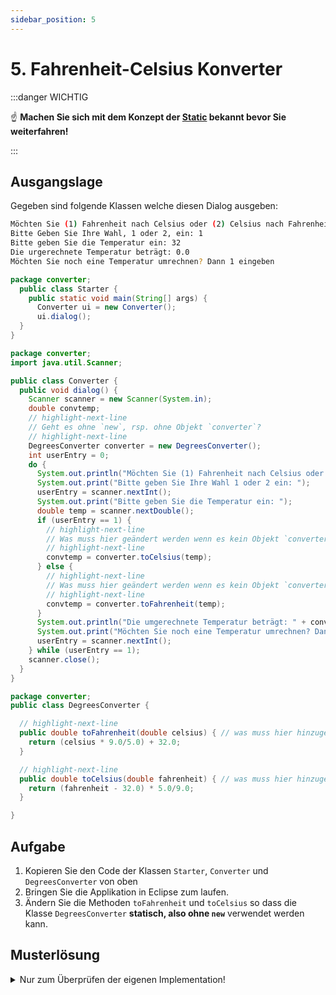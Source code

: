 ```yaml
---
sidebar_position: 5
---
```


# 5. Fahrenheit-Celsius Konverter

:::danger WICHTIG

:point_up: **Machen Sie sich mit dem Konzept der [Static](../konzepte/static.md) bekannt bevor Sie weiterfahren!**

:::

## Ausgangslage

Gegeben sind folgende Klassen welche diesen Dialog ausgeben:

```bash title="Der Dialog-Ablauf"
Möchten Sie (1) Fahrenheit nach Celsius oder (2) Celsius nach Fahrenheit umrechnen?
Bitte Geben Sie Ihre Wahl, 1 oder 2, ein: 1
Bitte geben Sie die Temperatur ein: 32
Die urgerechnete Temperatur beträgt: 0.0
Möchten Sie noch eine Temperatur umrechnen? Dann 1 eingeben
```

```java title="Starter.java"
package converter;
  public class Starter {
    public static void main(String[] args) {
      Converter ui = new Converter();
      ui.dialog();
  }
}
```

```java title="Converter.java"
package converter;
import java.util.Scanner;

public class Converter {
  public void dialog() {
    Scanner scanner = new Scanner(System.in);
    double convtemp;
    // highlight-next-line
    // Geht es ohne `new`, rsp. ohne Objekt `converter`? 
    // highlight-next-line
    DegreesConverter converter = new DegreesConverter(); 
    int userEntry = 0;
    do {
      System.out.println("Möchten Sie (1) Fahrenheit nach Celsius oder (2) Celsius nach Fahrenheit umrechnen?");
      System.out.print("Bitte geben Sie Ihre Wahl 1 oder 2 ein: ");
      userEntry = scanner.nextInt();
      System.out.print("Bitte geben Sie die Temperatur ein: ");
      double temp = scanner.nextDouble();
      if (userEntry == 1) {
        // highlight-next-line
        // Was muss hier geändert werden wenn es kein Objekt `converter` mehr gibt?
        // highlight-next-line
        convtemp = converter.toCelsius(temp); 
      } else {
        // highlight-next-line
        // Was muss hier geändert werden wenn es kein Objekt `converter` mehr gibt?
        // highlight-next-line
        convtemp = converter.toFahrenheit(temp);
      }
      System.out.println("Die umgerechnete Temperatur beträgt: " + convtemp);
      System.out.print("Möchten Sie noch eine Temperatur umrechnen? Dann 1 eingeben. ");
      userEntry = scanner.nextInt();
    } while (userEntry == 1);
    scanner.close();
  }
}
```

```java title="DegreesConverter.java"
package converter;
public class DegreesConverter {

  // highlight-next-line
  public double toFahrenheit(double celsius) { // was muss hier hinzugefügt werden?
    return (celsius * 9.0/5.0) + 32.0;
  }

  // highlight-next-line
  public double toCelsius(double fahrenheit) { // was muss hier hinzugefügt werden?
    return (fahrenheit - 32.0) * 5.0/9.0;
  }

}
```


## Aufgabe

1. Kopieren Sie den Code der Klassen `Starter`, `Converter` und `DegreesConverter` von oben 
2. Bringen Sie die Applikation in Eclipse zum laufen.
3. Ändern Sie die Methoden `toFahrenheit` und `toCelsius` so dass die Klasse `DegreesConverter` **statisch, also ohne `new`** verwendet werden kann.

## Musterlösung

<details>
<summary>Nur zum Überprüfen der eigenen Implementation!</summary>

```java title="Converter.java"
package converter;
import java.util.Scanner;

public class Converter {
  public void dialog() {
    Scanner scanner = new Scanner(System.in);
    double convtemp;
    // highlight-next-line
    // Die nächste Linie kann man auskommentieren, we braucht nun kein Objekt mehr
    // highlight-next-line
    // DegreesConverter converter = new DegreesConverter(); 
    int userEntry = 0;
    do {
      System.out.println("Möchten Sie (1) Fahrenheit nach Celsius oder (2) Celsius nach Fahrenheit umrechnen?");
      System.out.print("Bitte geben Sie Ihre Wahl 1 oder 2 ein: ");
      userEntry = scanner.nextInt();
      System.out.print("Bitte geben Sie die Temperatur ein: ");
      double temp = scanner.nextDouble();
      if (userEntry == 1) {
        // highlight-next-line
        // convtemp = converter.toCelsius(temp); 
        // highlight-next-line
        convtemp = DegreesConverter.toCelsius(temp); // es braucht kein Objekt!
      } else {
        // highlight-next-line
        //convtemp = converter.toFahrenheit(temp); 
        // highlight-next-line
        convtemp = DegreesConverter.toFahrenheit(temp); // es braucht kein Objekt!
      }
      System.out.println("Die umgerechnete Temperatur beträgt: " + convtemp);
      System.out.print("Möchten Sie noch eine Temperatur umrechnen? Dann 1 eingeben. ");
      userEntry = scanner.nextInt();
    } while (userEntry == 1);
    scanner.close();
  }
}
```

```java title="DegreesConverter.java"
package converter;
public class DegreesConverter {

  // Hinzufügen des keywords `static`
  // highlight-next-line
  public static double toFahrenheit(double celsius) {
    return (celsius * 9.0/5.0) + 32.0;
  }

  // Hinzufügen des keywords `static`
  // highlight-next-line
  public static double toCelsius(double fahrenheit) {
    return (fahrenheit - 32.0) * 5.0/9.0;
  }

}
```

</details>



